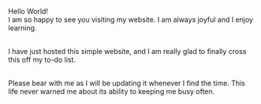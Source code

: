 Hello World!<br>
I am so happy to see you visiting my website. I am always joyful and I enjoy learning.<br>

<br>I have just hosted this simple website, and I am really glad to finally cross this off my to-do list.<br>

<br>Please bear with me as I will be updating it whenever I find the time. This life never warned me about its ability to keeping me busy often.<br>
